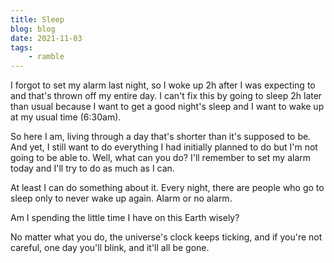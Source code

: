 ```yaml
---
title: Sleep
blog: blog
date: 2021-11-03
tags:
    - ramble
---
```

I forgot to set my alarm last night, so I woke up 2h after I was expecting to and that's thrown off my entire day. I can't fix this by going to sleep 2h later than usual because I want to get a good night's sleep and I want to wake up at my usual time (6:30am).

So here I am, living through a day that's shorter than it's supposed to be. And yet, I still want to do everything I had initially planned to do but I'm not going to be able to. Well, what can you do? I'll remember to set my alarm today and I'll try to do as much as I can.

At least I can do something about it. Every night, there are people who go to sleep only to never wake up again. Alarm or no alarm.

Am I spending the little time I have on this Earth wisely?

No matter what you do, the universe's clock keeps ticking, and if you're not careful, one day you'll blink, and it'll all be gone.
